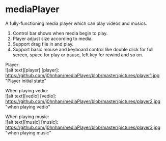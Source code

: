 # mediaPlayer

A fully-functioning media player which can play videos and musics.

1. Control bar shows when media begin to play.
2. Player adjust size according to media.
3. Support drag file in and play.
4. Support basic mouse and keyboard control like double click for full screen, space for play or pause,
   left key for rewind and so on.


Player:  
![alt text][player]
[player]: https://github.com/j0hnhan/mediaPlayer/blob/master/pictures/player1.jpg "Player initial state"

When playing vedio:  
![alt text][vedio]
[vedio]: https://github.com/j0hnhan/mediaPlayer/blob/master/pictures/player2.jpg "when playing vedio"

When playing music:  
![alt text][music]
[music]: https://github.com/j0hnhan/mediaPlayer/blob/master/pictures/player3.jpg "when playing music"
